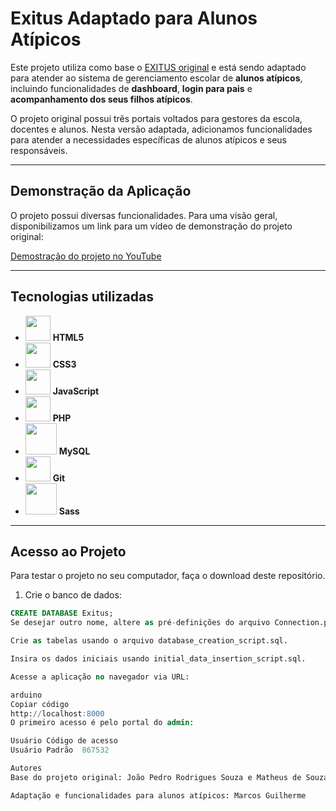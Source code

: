 # Exitus Adaptado para Alunos Atípicos

Este projeto utiliza como base o [EXITUS original](https://github.com/matheusdesouzab/Exitus) e está sendo adaptado para atender ao sistema de gerenciamento escolar de **alunos atípicos**, incluindo funcionalidades de **dashboard**, **login para pais** e **acompanhamento dos seus filhos atípicos**.

O projeto original possui três portais voltados para gestores da escola, docentes e alunos. Nesta versão adaptada, adicionamos funcionalidades para atender a necessidades específicas de alunos atípicos e seus responsáveis.

---

## Demonstração da Aplicação

O projeto possui diversas funcionalidades. Para uma visão geral, disponibilizamos um link para um vídeo de demonstração do projeto original:

[Demostração do projeto no YouTube](https://www.youtube.com/watch?v=MFScHaBRtDw&t=1984s)

---

## Tecnologias utilizadas

- <img src="https://cdn.jsdelivr.net/gh/devicons/devicon/icons/html5/html5-original.svg" width="40" height="40"/> **HTML5**  
- <img src="https://cdn.jsdelivr.net/gh/devicons/devicon/icons/css3/css3-original.svg" width="40" height="40"/> **CSS3**  
- <img src="https://cdn.jsdelivr.net/gh/devicons/devicon/icons/javascript/javascript-original.svg" width="40" height="40"/> **JavaScript**  
- <img src="https://cdn.jsdelivr.net/gh/devicons/devicon/icons/php/php-original.svg" width="40" height="40"/> **PHP**  
- <img src="https://cdn.jsdelivr.net/gh/devicons/devicon/icons/mysql/mysql-original-wordmark.svg" width="50" height="50"/> **MySQL**  
- <img src="https://cdn.jsdelivr.net/gh/devicons/devicon/icons/git/git-original.svg" width="40" height="40"/> **Git**  
- <img src="https://cdn.jsdelivr.net/gh/devicons/devicon/icons/sass/sass-original.svg" width="50" height="50"/> **Sass**



---

## Acesso ao Projeto

Para testar o projeto no seu computador, faça o download deste repositório.

1. Crie o banco de dados:

```sql
CREATE DATABASE Exitus;
Se desejar outro nome, altere as pré-definições do arquivo Connection.php.

Crie as tabelas usando o arquivo database_creation_script.sql.

Insira os dados iniciais usando initial_data_insertion_script.sql.

Acesse a aplicação no navegador via URL:

arduino
Copiar código
http://localhost:8000
O primeiro acesso é pelo portal do admin:

Usuário	Código de acesso
Usuário Padrão	867532

Autores
Base do projeto original: João Pedro Rodrigues Souza e Matheus de Souza Barbosa

Adaptação e funcionalidades para alunos atípicos: Marcos Guilherme
